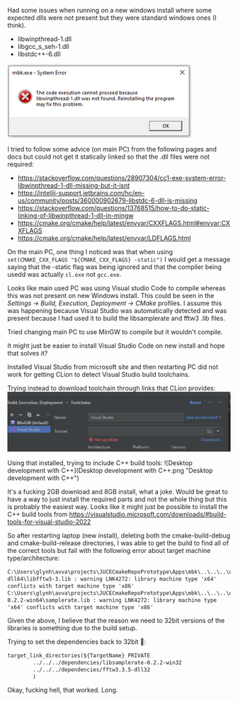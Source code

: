 Had some issues when running on a new windows install where some expected dlls were not present but they were standard windows ones (I think).

- libwinpthread-1.dll
- libgcc_s_seh-1.dll
- libstdc++-6.dll

![libwinpthread-1.dll_missing](libwinpthread-1.dll_missing.png "libwinpthread-1.dll was not found")

I tried to follow some advice (on main PC) from the following pages and docs but could not get it statically linked so that the .dll files were not required:

* https://stackoverflow.com/questions/28907304/cc1-exe-system-error-libwinpthread-1-dll-missing-but-it-isnt
* https://intellij-support.jetbrains.com/hc/en-us/community/posts/360000902679-libstdc-6-dll-is-missing
* https://stackoverflow.com/questions/13768515/how-to-do-static-linking-of-libwinpthread-1-dll-in-mingw
* https://cmake.org/cmake/help/latest/envvar/CXXFLAGS.html#envvar:CXXFLAGS
* https://cmake.org/cmake/help/latest/envvar/LDFLAGS.html

On the main PC, one thing I noticed was that when using `set(CMAKE_CXX_FLAGS "${CMAKE_CXX_FLAGS} -static")` I would get a message saying that the -static flag was being ignored and that the compiler being usedd was actually `cl.exe` not `gcc.exe`.

Looks like main used PC was using Visual studio Code to compile whereas this was not present on new Windows install.
This could be seen in the _Settings -> Build, Execution, Deployment -> CMake_ profiles.
I assume this was happening because Visual Studio was automatically detected and was present because I had used it to build the libsamplerate and fftw3 .lib files.

Tried changing main PC to use MinGW to compile but it wouldn't compile.

It might just be easier to install Visual Studio Code on new install and hope that solves it?

Installed Visual Studio from microsoft site and then restarting PC did not work for getting CLion to detect Visual Studio build toolchains.

Trying instead to download toolchain through links that CLion provides:
![Download through CLion](download_vscode_through_clion.png "Download through CLion")

Using that installed, trying to include C++ build tools:
![Desktop development with C++](Desktop development with C++.png "Desktop development with C++")

It's a fucking 2GB download and 8GB install, what a joke. Would be great to have a way to just install the required parts and not the whole thing but this is probably the easiest way.
Looks like it might just be possible to install the C++ build tools from https://visualstudio.microsoft.com/downloads/#build-tools-for-visual-studio-2022

So after restarting laptop (new install), deleting both the cmake-build-debug and cmake-build-release directories, I was able to get the build to find all of the correct tools but fail with the following error about target machine type/architecture:

```
C:\Users\glynh\avva\projects\JUCECmakeRepoPrototype\Apps\mbk\..\..\..\dependencies\fftw3.3.5-dll64\libfftw3-3.lib : warning LNK4272: library machine type 'x64' conflicts with target machine type 'x86'
C:\Users\glynh\avva\projects\JUCECmakeRepoPrototype\Apps\mbk\..\..\..\dependencies\libsamplerate-0.2.2-win64\samplerate.lib : warning LNK4272: library machine type 'x64' conflicts with target machine type 'x86'
```

Given the above, I believe that the reason we need to 32bit versions of the libraries is something due to the build setup.

Trying to set the dependencies back to 32bit 🤞:
```
target_link_directories(${TargetName} PRIVATE
        ../../../dependencies/libsamplerate-0.2.2-win32
        ../../../dependencies/fftw3.3.5-dll32
        )
```

Okay, fucking hell, that worked. Long.